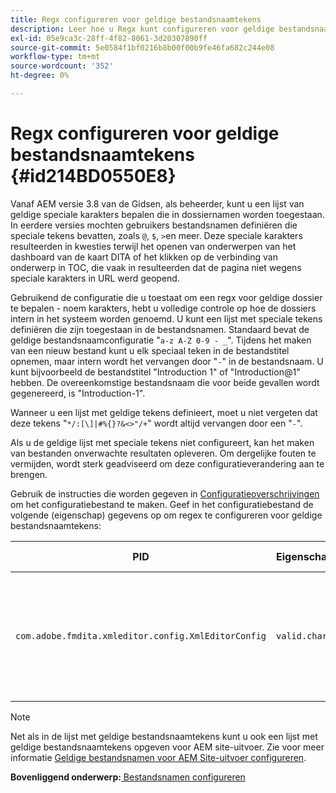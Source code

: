 ```yaml
---
title: Regx configureren voor geldige bestandsnaamtekens
description: Leer hoe u Regx kunt configureren voor geldige bestandsnaamtekens
exl-id: 05e9ca3c-28ff-4f82-8061-3d20307890ff
source-git-commit: 5e0584f1bf0216b8b00f00b9fe46fa682c244e08
workflow-type: tm+mt
source-wordcount: '352'
ht-degree: 0%

---
```


# Regx configureren voor geldige bestandsnaamtekens {#id214BD0550E8}

Vanaf AEM versie 3.8 van de Gidsen, als beheerder, kunt u een lijst van geldige speciale karakters bepalen die in dossiernamen worden toegestaan. In eerdere versies mochten gebruikers bestandsnamen definiëren die speciale tekens bevatten, zoals `@`, `$`, `>`en meer. Deze speciale karakters resulteerden in kwesties terwijl het openen van onderwerpen van het dashboard van de kaart DITA of het klikken op de verbinding van onderwerp in TOC, die vaak in resulteerden dat de pagina niet wegens speciale karakters in URL werd geopend.

Gebruikend de configuratie die u toestaat om een regx voor geldige dossier te bepalen - noem karakters, hebt u volledige controle op hoe de dossiers intern in het systeem worden genoemd. U kunt een lijst met speciale tekens definiëren die zijn toegestaan in de bestandsnamen. Standaard bevat de geldige bestandsnaamconfiguratie &quot;`a-z A-Z 0-9 - _`&quot;. Tijdens het maken van een nieuw bestand kunt u elk speciaal teken in de bestandstitel opnemen, maar intern wordt het vervangen door &quot;`-`&quot; in de bestandsnaam. U kunt bijvoorbeeld de bestandstitel &quot;Introduction 1&quot; of &quot;Introduction@1&quot; hebben. De overeenkomstige bestandsnaam die voor beide gevallen wordt gegenereerd, is &quot;Introduction-1&quot;.

Wanneer u een lijst met geldige tekens definieert, moet u niet vergeten dat deze tekens &quot;`*/:[\]|#%{}?&<>"/+`&quot; wordt altijd vervangen door een &quot;`-`&quot;.

Als u de geldige lijst met speciale tekens niet configureert, kan het maken van bestanden onverwachte resultaten opleveren. Om dergelijke fouten te vermijden, wordt sterk geadviseerd om deze configuratieverandering aan te brengen.

Gebruik de instructies die worden gegeven in [Configuratieoverschrijvingen](download-install-additional-config-override.md#) om het configuratiebestand te maken. Geef in het configuratiebestand de volgende \(eigenschap\) gegevens op om regex te configureren voor geldige bestandsnaamtekens:

| PID | Eigenschappensleutel | Waarde van eigenschap |
|---|------------|--------------|
| `com.adobe.fmdita.xmleditor.config.XmlEditorConfig` | `valid.characters` | De waarde is een regex-patroon. Deze moet drie basistekens hebben en de lijst moet beginnen met een koppelteken \(-\).<br> **Standaardwaarde**: \[-a-zA-Z0-9\_\] |

>[!NOTE]
>
> Net als in de lijst met geldige bestandsnaamtekens kunt u ook een lijst met geldige bestandsnaamtekens opgeven voor AEM site-uitvoer. Zie voor meer informatie [Geldige bestandsnamen voor AEM Site-uitvoer configureren](conf-file-names-valid-regx-aem-site-output.md#).

**Bovenliggend onderwerp:**[ Bestandsnamen configureren](conf-file-names.md)
